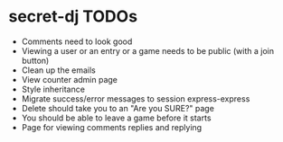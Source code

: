 # secret-dj TODOs

- Comments need to look good
- Viewing a user or an entry or a game needs to be public (with a join button)
- Clean up the emails
- View counter admin page
- Style inheritance
- Migrate success/error messages to session express-express
- Delete should take you to an "Are you SURE?" page
- You should be able to leave a game before it starts
- Page for viewing comments replies and replying
